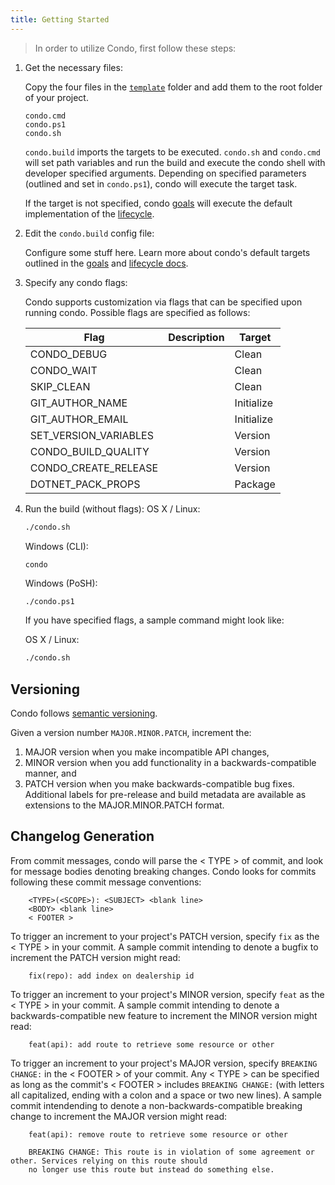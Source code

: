 ```yaml
---
title: Getting Started
---
```


> In order to utilize Condo, first follow these steps:

1. Get the necessary files:

    Copy the four files in the [`template`][template] folder and add them to the root folder of your project.

    ```condo.build
    condo.cmd
    condo.ps1
    condo.sh
    ```

    `condo.build` imports the targets to be executed.
    `condo.sh` and `condo.cmd` will set path variables and run the build and execute the condo shell with developer
    specified arguments. Depending on specified parameters (outlined and set in `condo.ps1`), condo will execute the
    target task.

    If the target is not specified, condo [goals] will execute the default implementation of the [lifecycle].

2. Edit the `condo.build` config file:

    Configure some stuff here. Learn more about condo's default targets outlined in the
    [goals] and [lifecycle docs][lifecycle].

3. Specify any condo flags:

    Condo supports customization via flags that can be specified upon running condo. Possible flags are specified as
    follows:

    Flag                  | Description                                                               | Target
    ----------------------|---------------------------------------------------------------------------|-----------------
    CONDO_DEBUG           |                                                                           | Clean
    CONDO_WAIT            |                                                                           | Clean
    SKIP_CLEAN            |                                                                           | Clean
    GIT_AUTHOR_NAME       |                                                                           | Initialize
    GIT_AUTHOR_EMAIL      |                                                                           | Initialize
    SET_VERSION_VARIABLES |                                                                           | Version
    CONDO_BUILD_QUALITY   |                                                                           | Version
    CONDO_CREATE_RELEASE  |                                                                           | Version
    DOTNET_PACK_PROPS     |                                                                           | Package

4. Run the build (without flags):
	OS X / Linux:

	```bash
	./condo.sh
	```

	Windows (CLI):

	```cmd
	condo
	```

	Windows (PoSH):
	```posh
	./condo.ps1
	```

    If you have specified flags, a sample command might look like:

    OS X / Linux:

	```bash
	./condo.sh
	```

## Versioning

Condo follows [semantic versioning].

Given a version number `MAJOR.MINOR.PATCH`, increment the:

1. MAJOR version when you make incompatible API changes,
2. MINOR version when you add functionality in a backwards-compatible manner, and
3. PATCH version when you make backwards-compatible bug fixes. Additional labels for pre-release and build metadata are
    available as extensions to the MAJOR.MINOR.PATCH format.

## Changelog Generation

From commit messages, condo will parse the < TYPE > of commit, and look for message bodies denoting breaking changes.
Condo looks for commits following these commit message conventions:

```
    <TYPE>(<SCOPE>): <SUBJECT> <blank line>
    <BODY> <blank line>
    < FOOTER >
```

To trigger an increment to your project's PATCH version, specify `fix` as the < TYPE > in your commit.
A sample commit intending to denote a bugfix to increment the PATCH version might read:
```
    fix(repo): add index on dealership id
```

To trigger an increment to your project's MINOR version, specify `feat` as the < TYPE > in your commit.
A sample commit intending to denote a backwards-compatible new feature to increment the MINOR version might read:
```
    feat(api): add route to retrieve some resource or other
```

To trigger an increment to your project's MAJOR version, specify `BREAKING CHANGE:` in the < FOOTER > of your commit.
Any < TYPE > can be specified as long as the commit's < FOOTER > includes `BREAKING CHANGE:` (with letters all
capitalized, ending with a colon and a space or two new lines). A sample commit intendending to denote a
non-backwards-compatible breaking change to increment the MAJOR version might read:
```
    feat(api): remove route to retrieve some resource or other

    BREAKING CHANGE: This route is in violation of some agreement or other. Services relying on this route should
    no longer use this route but instead do something else.
```

[template]: (../../template)
[lifecycle]: (../concepts/lifecycle.md)
[goals]: (../concepts/goals.md)
[semantic versioning]: https://semver.org/
